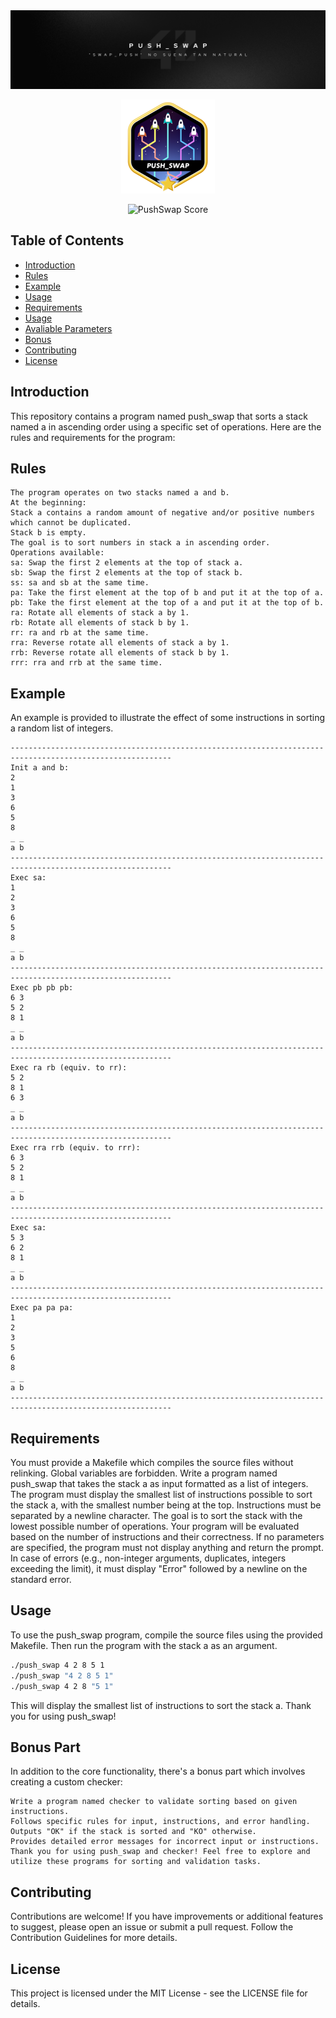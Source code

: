 <a href="https://github.com/francfer-art/42PushSwap">
  <img src ="https://raw.githubusercontent.com/15Galan/42_project-readmes/master/banners/cursus/projects/push_swap-dark.png")>
</a>

<p align="center">
  <a href="https://github.com/francfer-art/42PushSwap">
  <img src="https://raw.githubusercontent.com/mcombeau/mcombeau/main/42_badges/push_swapm.png" alt="PushSwap Logo">
  </a>
</p>

<p align="center">
  <img src="https://img.shields.io/badge/Score-Evaluating-brightgreen" alt="PushSwap Score">
</p>

## Table of Contents

- [Introduction](#introduction)
- [Rules](#rules)
- [Example](#Example)
- [Usage](#Usage)
- [Requirements](#requirements)
- [Usage](#usage)
- [Avaliable Parameters](#avaliable-parameters)
- [Bonus](#bonus)
- [Contributing](#contributing)
- [License](#license)

## Introduction

This repository contains a program named push_swap that sorts a stack named a in ascending order using a specific set of operations. Here are the rules and requirements for the program:

## Rules

```
The program operates on two stacks named a and b.
At the beginning:
Stack a contains a random amount of negative and/or positive numbers which cannot be duplicated.
Stack b is empty.
The goal is to sort numbers in stack a in ascending order.
Operations available:
sa: Swap the first 2 elements at the top of stack a.
sb: Swap the first 2 elements at the top of stack b.
ss: sa and sb at the same time.
pa: Take the first element at the top of b and put it at the top of a.
pb: Take the first element at the top of a and put it at the top of b.
ra: Rotate all elements of stack a by 1.
rb: Rotate all elements of stack b by 1.
rr: ra and rb at the same time.
rra: Reverse rotate all elements of stack a by 1.
rrb: Reverse rotate all elements of stack b by 1.
rrr: rra and rrb at the same time.
```

## Example

An example is provided to illustrate the effect of some instructions in sorting a random list of integers.

```table
----------------------------------------------------------------------------------------------------------
Init a and b:
2
1
3
6
5
8
_ _
a b
----------------------------------------------------------------------------------------------------------
Exec sa:
1
2
3
6
5
8
_ _
a b
----------------------------------------------------------------------------------------------------------
Exec pb pb pb:
6 3
5 2
8 1
_ _
a b
----------------------------------------------------------------------------------------------------------
Exec ra rb (equiv. to rr):
5 2
8 1
6 3
_ _
a b
----------------------------------------------------------------------------------------------------------
Exec rra rrb (equiv. to rrr):
6 3
5 2
8 1
_ _
a b
----------------------------------------------------------------------------------------------------------
Exec sa:
5 3
6 2
8 1
_ _
a b
----------------------------------------------------------------------------------------------------------
Exec pa pa pa:
1
2
3
5
6
8
_ _
a b
----------------------------------------------------------------------------------------------------------
```

## Requirements

You must provide a Makefile which compiles the source files without relinking.
Global variables are forbidden.
Write a program named push_swap that takes the stack a as input formatted as a list of integers.
The program must display the smallest list of instructions possible to sort the stack a, with the smallest number being at the top.
Instructions must be separated by a newline character.
The goal is to sort the stack with the lowest possible number of operations. Your program will be evaluated based on the number of instructions and their correctness.
If no parameters are specified, the program must not display anything and return the prompt.
In case of errors (e.g., non-integer arguments, duplicates, integers exceeding the limit), it must display "Error" followed by a newline on the standard error.

## Usage

To use the push_swap program, compile the source files using the provided Makefile. Then run the program with the stack a as an argument.

```bash
./push_swap 4 2 8 5 1
./push_swap "4 2 8 5 1"
./push_swap 4 2 8 "5 1"
```

This will display the smallest list of instructions to sort the stack a.
Thank you for using push_swap!

## Bonus Part

In addition to the core functionality, there's a bonus part which involves creating a custom checker:

```
Write a program named checker to validate sorting based on given instructions.
Follows specific rules for input, instructions, and error handling.
Outputs "OK" if the stack is sorted and "KO" otherwise.
Provides detailed error messages for incorrect input or instructions.
Thank you for using push_swap and checker! Feel free to explore and utilize these programs for sorting and validation tasks.
```

## Contributing 

Contributions are welcome! If you have improvements or additional features to suggest, please open an issue or submit a pull request. Follow the Contribution Guidelines for more details.

## License

This project is licensed under the MIT License - see the LICENSE file for details.

